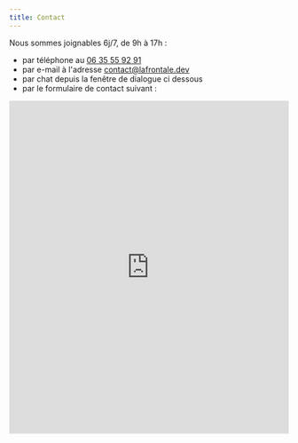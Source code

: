 ```yaml
---
title: Contact
---
```

Nous sommes joignables 6j/7, de 9h à 17h :

* par téléphone au [06 35 55 92 91](tel:+33635559291)
* par e-mail à l'adresse [contact@lafrontale.dev](mailto:contact@lafrontale.dev)
* par chat depuis la fenêtre de dialogue ci dessous
* par le formulaire de contact suivant :

<iframe title="Contact Form" src="https://plugins.crisp.chat/urn:crisp.im:contact-form:0/contact/7541006f-d0cb-495c-b99d-2f74462c466d" referrerpolicy="origin" sandbox="allow-forms allow-popups allow-scripts" width="100%" height="600px" frameborder="0"></iframe>

<script type="text/javascript">window.$crisp=[];window.CRISP_WEBSITE_ID="7541006f-d0cb-495c-b99d-2f74462c466d";(function(){d=document;s=d.createElement("script");s.src="https://client.crisp.chat/l.js";s.async=1;d.getElementsByTagName("head")[0].appendChild(s);})();</script>
